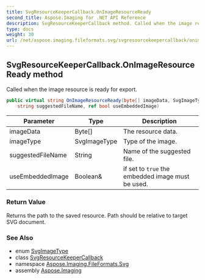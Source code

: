 ```yaml
---
title: SvgResourceKeeperCallback.OnImageResourceReady
second_title: Aspose.Imaging for .NET API Reference
description: SvgResourceKeeperCallback method. Called when the image resource is ready for export
type: docs
weight: 30
url: /net/aspose.imaging.fileformats.svg/svgresourcekeepercallback/onimageresourceready/
---
```

## SvgResourceKeeperCallback.OnImageResourceReady method

Called when the image resource is ready for export.

```csharp
public virtual string OnImageResourceReady(byte[] imageData, SvgImageType imageType, 
    string suggestedFileName, ref bool useEmbeddedImage)
```

| Parameter | Type | Description |
| --- | --- | --- |
| imageData | Byte[] | The resource data. |
| imageType | SvgImageType | Type of the image. |
| suggestedFileName | String | Name of the suggested file. |
| useEmbeddedImage | Boolean& | if set to `true` the embedded image must be used. |

### Return Value

Returns the path to the saved resource. Path should be relative to target SVG document.

### See Also

* enum [SvgImageType](../../svgimagetype/)
* class [SvgResourceKeeperCallback](../)
* namespace [Aspose.Imaging.FileFormats.Svg](../../svgresourcekeepercallback/)
* assembly [Aspose.Imaging](../../../)


